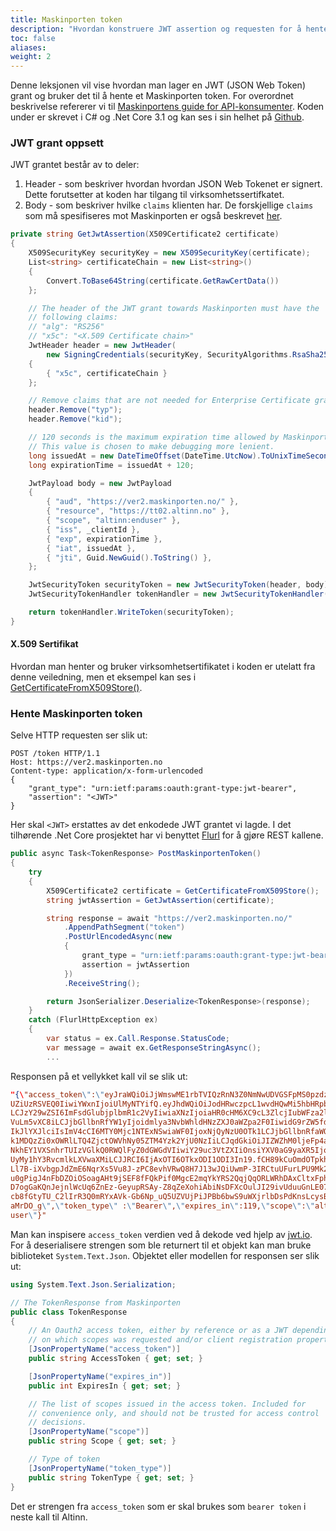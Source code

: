 ```yaml
---
title: Maskinporten token
description: "Hvordan konstruere JWT assertion og requesten for å hente et Maskinporten token."
toc: false
aliases:
weight: 2
---
```


Denne leksjonen vil vise hvordan man lager en JWT (JSON Web Token) grant og bruker det til å hente et Maskinporten token.
For overordnet beskrivelse refererer vi til [Maskinportens guide for API-konsumenter](https://docs.digdir.no/maskinporten_guide_apikonsument#5-be-om-token).
Koden under er skrevet i C# og .Net Core 3.1 og kan ses i sin helhet på [Github](https://github.com/Altinn/altinn2-test-apiclient/blob/main/src/Handlers/AuthenticationHandler.cs).

### JWT grant oppsett
JWT grantet består av to deler:
1. Header - som beskriver hvordan hvordan JSON Web Tokenet er signert. Dette forutsetter at koden har tilgang til virksomhetssertifkatet.
2. Body - som beskriver hvilke `claims` klienten har. De forskjellige `claims` som må spesifiseres mot Maskinporten er også beskrevet [her](https://altinn.github.io/docs/api/rest/kom-i-gang/virksomhet/#1-hent-token-fra-maskinporten-1).

```cs
private string GetJwtAssertion(X509Certificate2 certificate)
{
    X509SecurityKey securityKey = new X509SecurityKey(certificate);
    List<string> certificateChain = new List<string>()
    {
        Convert.ToBase64String(certificate.GetRawCertData())
    };

    // The header of the JWT grant towards Maskinporten must have the
    // following claims:
    // "alg": "RS256"
    // "x5c": "<X.509 Certificate chain>"
    JwtHeader header = new JwtHeader(
        new SigningCredentials(securityKey, SecurityAlgorithms.RsaSha256))
    {
        { "x5c", certificateChain }
    };

    // Remove claims that are not needed for Enterprise Certificate grants.
    header.Remove("typ");
    header.Remove("kid");

    // 120 seconds is the maximum expiration time allowed by Maskinporten.
    // This value is chosen to make debugging more lenient.
    long issuedAt = new DateTimeOffset(DateTime.UtcNow).ToUnixTimeSeconds();
    long expirationTime = issuedAt + 120;

    JwtPayload body = new JwtPayload
    {
        { "aud", "https://ver2.maskinporten.no/" },
        { "resource", "https://tt02.altinn.no" }, 
        { "scope", "altinn:enduser" },
        { "iss", _clientId },
        { "exp", expirationTime },
        { "iat", issuedAt },
        { "jti", Guid.NewGuid().ToString() },
    };

    JwtSecurityToken securityToken = new JwtSecurityToken(header, body);
    JwtSecurityTokenHandler tokenHandler = new JwtSecurityTokenHandler();

    return tokenHandler.WriteToken(securityToken);
}
```

#### X.509 Sertifikat
Hvordan man henter og bruker virksomhetsertifikatet i koden er utelatt fra denne veiledning, men et eksempel kan ses i [GetCertificateFromX509Store()](https://github.com/Altinn/altinn2-test-apiclient/blob/b86a4db823231578243db0da200a47610e456389/src/Handlers/AuthenticationHandler.cs#L84).

### Hente Maskinporten token
Selve HTTP requesten ser slik ut:
```http
POST /token HTTP/1.1
Host: https://ver2.maskinporten.no
Content-type: application/x-form-urlencoded
{
    "grant_type": "urn:ietf:params:oauth:grant-type:jwt-bearer",
    "assertion": "<JWT>"
}
```
Her skal `<JWT>` erstattes av det enkodede JWT grantet vi lagde.
I det tilhørende .Net Core prosjektet har vi benyttet [Flurl](https://flurl.dev/) for å gjøre REST kallene.
```cs
public async Task<TokenResponse> PostMaskinportenToken()
{
    try
    {
        X509Certificate2 certificate = GetCertificateFromX509Store();
        string jwtAssertion = GetJwtAssertion(certificate);

        string response = await "https://ver2.maskinporten.no/"
            .AppendPathSegment("token")
            .PostUrlEncodedAsync(new 
            {
                grant_type = "urn:ietf:params:oauth:grant-type:jwt-bearer",
                assertion = jwtAssertion
            })
            .ReceiveString();

        return JsonSerializer.Deserialize<TokenResponse>(response);
    }
    catch (FlurlHttpException ex)
    {
        var status = ex.Call.Response.StatusCode;
        var message = await ex.GetResponseStringAsync();
        ...
```

Responsen på et vellykket kall vil se slik ut:
```json
"{\"access_token\":\"eyJraWQiOiJjWmswME1rbTVIQzRnN3Z0NmNwUDVGSFpMS0pzdzhmQkFJd
UZiUzRSVEQ0IiwiYWxnIjoiUlMyNTYifQ.eyJhdWQiOiJodHRwczpcL1wvdHQwMi5hbHRpbm4ubm8i
LCJzY29wZSI6ImFsdGlubjplbmR1c2VyIiwiaXNzIjoiaHR0cHM6XC9cL3ZlcjIubWFza2lucG9ydG
VuLm5vXC8iLCJjbGllbnRfYW1yIjoidmlya3NvbWhldHNzZXJ0aWZpa2F0IiwidG9rZW5fdHlwZSI6
IkJlYXJlciIsImV4cCI6MTY0Mjc1NTExNSwiaWF0IjoxNjQyNzU0OTk1LCJjbGllbnRfaWQiOiJkMz
k1MDQzZi0xOWRlLTQ4ZjctOWVhNy05ZTM4Yzk2YjU0NzIiLCJqdGkiOiJIZWZhM0ljeFp4aXZfazdq
NkhEY1VXSnhrTUIzVGlkQ0RWQlFyZ0dGWGdVIiwiY29uc3VtZXIiOnsiYXV0aG9yaXR5IjoiaXNvNj
UyMy1hY3RvcmlkLXVwaXMiLCJJRCI6IjAxOTI6OTkxODI1ODI3In19.fCH89kCuOmdOTpkhxB6l57U
Ll7B-iXvbgpJdZmE6NqrXs5Vu8J-zPC8evhVRwQ8H7J13wJQiUwmP-3IRCtuUFurLPU9Mk2_wIrkzC
u0gPigJ4nFbDZOiOSoagAHt9jSEF8fFQkPif0MgcE2mqYkYRS2QqjQqORLWRhDAxCltxFphhFFuzxH
D7ogGaKQnJejnlWcUq6ZnEz-GeyupRSAy-Z8qZeXohiAbiNsDFXcOulJI29ivUduuGnLE07zyNXLu6
cb8fGtyTU_C2lIrR3Q0mRYxAVk-Gb6Np_uQ5UZVUjPiJPBb6bwS9uWXjrlbDsPdKnsLcysBPuOfZMn
aMrDO_g\",\"token_type\" :\"Bearer\",\"expires_in\":119,\"scope\":\"altinn:end
user\"}"
```
Man kan inspisere `access_token` verdien ved å dekode ved hjelp av [jwt.io](jwt.io).
For å deserialisere strengen som ble returnert til et objekt kan man bruke biblioteket `System.Text.Json`.
Objektet eller modellen for responsen ser slik ut:

```cs
using System.Text.Json.Serialization;

// The TokenResponse from Maskinporten
public class TokenResponse
{
    // An Oauth2 access token, either by reference or as a JWT depending
    // on which scopes was requested and/or client registration properties.
    [JsonPropertyName("access_token")]
    public string AccessToken { get; set; }

    [JsonPropertyName("expires_in")]
    public int ExpiresIn { get; set; }

    // The list of scopes issued in the access token. Included for 
    // convenience only, and should not be trusted for access control
    // decisions.
    [JsonPropertyName("scope")]
    public string Scope { get; set; }

    // Type of token
    [JsonPropertyName("token_type")]
    public string TokenType { get; set; }
}
```

Det er strengen fra `access_token` som er skal brukes som `bearer token` i neste kall til Altinn.